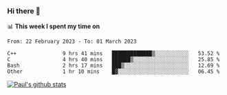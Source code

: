 ### Hi there 👋

📊 **This week I spent my time on**
<!--START_SECTION:waka-->

```text
From: 22 February 2023 - To: 01 March 2023

C++               9 hrs 41 mins   █████████████▒░░░░░░░░░░░   53.52 %
C                 4 hrs 40 mins   ██████▒░░░░░░░░░░░░░░░░░░   25.85 %
Bash              2 hrs 17 mins   ███▒░░░░░░░░░░░░░░░░░░░░░   12.69 %
Other             1 hr 10 mins    █▓░░░░░░░░░░░░░░░░░░░░░░░   06.45 %
```

<!--END_SECTION:waka-->


[![Paul's github stats](https://github-readme-stats.vercel.app/api?username=mickeyouyou&theme=dracula&show_icons=true)](https://github.com/anuraghazra/github-readme-stats)
